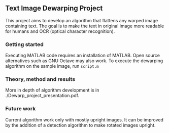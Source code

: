 ## Text Image Dewarping Project
This project aims to develop an algorithm that flattens any warped image containing text.
The goal is to make the text in original image more readable for humans and OCR (optical character recognition).

### Getting started
Executing MATLAB code requires an installation of MATLAB. Open source alternatives such as GNU Octave may also work.
To execute the dewarping algorithm on the sample image, run 
```script.m```

### Theory, method and results
More in depth of algorithm development is in ./Dewarp_project_presentation.pdf.

### Future work
Current algorithm work only with mostly upright images.
It can be improved by the addition of a detection algorithm to make rotated images upright.